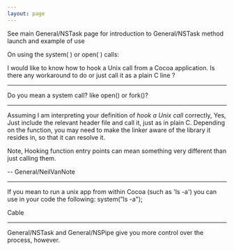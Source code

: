 ```yaml
---
layout: page
---
```




See main General/NSTask page for introduction to General/NSTask method     launch and example of use

On using the     system( ) or     open( ) calls:

I would like to know how to hook a Unix call from a Cocoa application. Is there any workaround to do or just call it as a plain C line ?

----

Do you mean a system call? like open() or fork()?

----

Assuming I am interpreting your definition of *hook a Unix call* correctly, Yes, Just include the relevant header file and call it, just as in plain C. Depending on the function, you may need to make the linker aware of the library it resides in, so that it can resolve it.

Note, Hooking function entry points can mean something very different than just calling them.

 -- General/NeilVanNote


----

If you mean to run a unix app from within Cocoa  (such as 'ls -a') you can use in your code the following:
system("ls -a");

Cable

----

General/NSTask and General/NSPipe give you more control over the process, however.